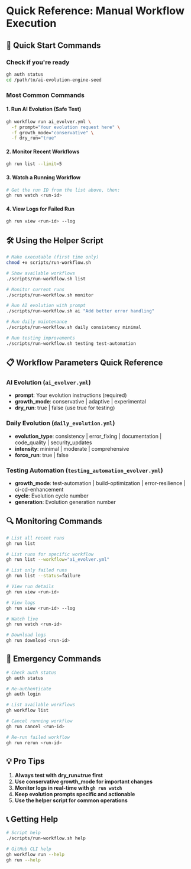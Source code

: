 # Quick Reference: Manual Workflow Execution

## 🚀 Quick Start Commands

### Check if you're ready
```bash
gh auth status
cd /path/to/ai-evolution-engine-seed
```

### Most Common Commands

#### 1. Run AI Evolution (Safe Test)
```bash
gh workflow run ai_evolver.yml \
  -f prompt="Your evolution request here" \
  -f growth_mode="conservative" \
  -f dry_run="true"
```

#### 2. Monitor Recent Workflows
```bash
gh run list --limit=5
```

#### 3. Watch a Running Workflow
```bash
# Get the run ID from the list above, then:
gh run watch <run-id>
```

#### 4. View Logs for Failed Run
```bash
gh run view <run-id> --log
```

## 🛠️ Using the Helper Script

```bash
# Make executable (first time only)
chmod +x scripts/run-workflow.sh

# Show available workflows
./scripts/run-workflow.sh list

# Monitor current runs
./scripts/run-workflow.sh monitor

# Run AI evolution with prompt
./scripts/run-workflow.sh ai "Add better error handling"

# Run daily maintenance
./scripts/run-workflow.sh daily consistency minimal

# Run testing improvements
./scripts/run-workflow.sh testing test-automation
```

## 📋 Workflow Parameters Quick Reference

### AI Evolution (`ai_evolver.yml`)
- **prompt**: Your evolution instructions (required)
- **growth_mode**: conservative | adaptive | experimental
- **dry_run**: true | false (use true for testing)

### Daily Evolution (`daily_evolution.yml`)
- **evolution_type**: consistency | error_fixing | documentation | code_quality | security_updates
- **intensity**: minimal | moderate | comprehensive
- **force_run**: true | false

### Testing Automation (`testing_automation_evolver.yml`)
- **growth_mode**: test-automation | build-optimization | error-resilience | ci-cd-enhancement
- **cycle**: Evolution cycle number
- **generation**: Evolution generation number

## 🔍 Monitoring Commands

```bash
# List all recent runs
gh run list

# List runs for specific workflow
gh run list --workflow="ai_evolver.yml"

# List only failed runs
gh run list --status=failure

# View run details
gh run view <run-id>

# View logs
gh run view <run-id> --log

# Watch live
gh run watch <run-id>

# Download logs
gh run download <run-id>
```

## 🚨 Emergency Commands

```bash
# Check auth status
gh auth status

# Re-authenticate
gh auth login

# List available workflows
gh workflow list

# Cancel running workflow
gh run cancel <run-id>

# Re-run failed workflow
gh run rerun <run-id>
```

## 💡 Pro Tips

1. **Always test with dry_run=true first**
2. **Use conservative growth_mode for important changes**
3. **Monitor logs in real-time with `gh run watch`**
4. **Keep evolution prompts specific and actionable**
5. **Use the helper script for common operations**

## 📞 Getting Help

```bash
# Script help
./scripts/run-workflow.sh help

# GitHub CLI help
gh workflow run --help
gh run --help
```
